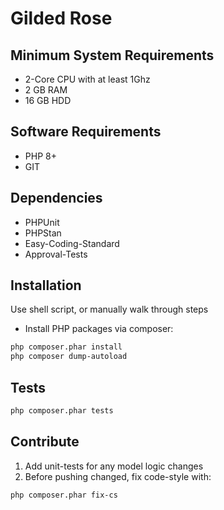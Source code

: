# Gilded Rose

## Minimum System Requirements
* 2-Core CPU with at least 1Ghz
* 2 GB RAM
* 16 GB HDD

## Software Requirements
* PHP 8+
* GIT

## Dependencies
* PHPUnit
* PHPStan
* Easy-Coding-Standard
* Approval-Tests

## Installation
Use shell script, or manually walk through steps
* Install PHP packages via composer:
```sh
php composer.phar install
php composer dump-autoload
```

## Tests
```sh
php composer.phar tests
```

## Contribute
1. Add unit-tests for any model logic changes
2. Before pushing changed, fix code-style with:
```sh
php composer.phar fix-cs
```
